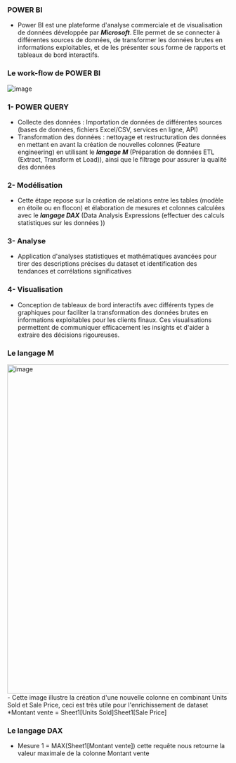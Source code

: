 ### POWER BI
- Power BI est une plateforme d'analyse commerciale et de visualisation de données développée par ***Microsoft***. Elle permet de se connecter à différentes sources de données, de transformer les données brutes en informations exploitables, et de les présenter sous forme de rapports et tableaux de bord interactifs.

### Le work-flow de POWER BI
![image](https://github.com/user-attachments/assets/6531971d-7063-4101-be71-61ad92bc01ca)

### 1- POWER QUERY 
- Collecte des données : Importation de données de différentes sources (bases de données, fichiers Excel/CSV, services en ligne, API)
- Transformation des données : nettoyage et restructuration des données en mettant en avant la création de nouvelles colonnes (Feature engineering) en utilisant le ***langage M*** (Préparation de données ETL (Extract, Transform et Load)), ainsi que le filtrage pour assurer la qualité des données

### 2- Modélisation
- Cette étape repose sur la création de relations entre les tables (modèle en étoile ou en flocon) et élaboration de mesures et colonnes calculées avec le ***langage DAX*** (Data Analysis Expressions (effectuer des calculs statistiques sur les données ))
  
### 3- Analyse 
- Application d'analyses statistiques et mathématiques avancées pour tirer des descriptions précises du dataset et identification des tendances et corrélations significatives
  
### 4- Visualisation
- Conception de tableaux de bord interactifs avec différents types de graphiques pour faciliter la transformation des données brutes en informations exploitables pour les clients finaux. Ces visualisations permettent de communiquer efficacement les insights et d'aider à extraire des décisions rigoureuses.

### Le langage M 
<img width="749" alt="image" src="https://github.com/user-attachments/assets/9b2a97e3-e248-4bee-bf71-361bdaa7d694" />
- Cette image illustre la création d'une nouvelle colonne en combinant Units Sold et Sale Price, ceci est très utile pour l'enrichissement de dataset *Montant vente = Sheet1[Units Sold]Sheet1[Sale Price]

### Le langage DAX
- Mesure 1 = MAX(Sheet1[Montant vente]) cette requête nous retourne la valeur maximale de la colonne Montant vente
